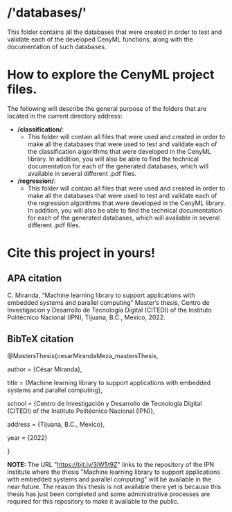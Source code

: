 # /'databases/'
This folder contains all the databases that were created in order to test and validate each of the developed CenyML functions, along with the documentation of such databases.

# How to explore the CenyML project files.
The following will describe the general purpose of the folders that are located in the current directory address:

- **/classification/**:
    - This folder will contain all files that were used and created in order to make all the databases that were used to test and validate each of the classification algorithms that were developed in the CenyML library. In addition, you will also be able to find the technical documentation for each of the generated databases, which will available in several different .pdf files.
- **/regression/**:
    - This folder will contain all files that were used and created in order to make all the databases that were used to test and validate each of the regression algorithms that were developed in the CenyML library. In addition, you will also be able to find the technical documentation for each of the generated databases, which will available in several different .pdf files.

# Cite this project in yours!

## APA citation
 C. Miranda, “Machine learning library to support applications with embedded systems and parallel computing” Master’s thesis, Centro de Investigación y Desarrollo de Tecnología Digital (CITEDI) of the Instituto Politécnico Nacional (IPN), Tijuana, B.C., Mexico, 2022.

## BibTeX citation
@MastersThesis{cesarMirandaMeza_mastersThesis,

author = {César Miranda},

title  = {Machine learning library to support applications with embedded systems and parallel computing},

school = {Centro de Investigación y Desarrollo de Tecnología Digital (CITEDI) of the Instituto Politécnico Nacional (IPN)},

address = {Tijuana, B.C., Mexico},

year   = {2022}

}

**NOTE:** The URL "https://bit.ly/3iW5t9Z" links to the repository of the IPN institute where the thesis "Machine learning library to support applications with embedded systems and parallel computing" will be available in the near future. The reason this thesis is not available there yet is because this thesis has just been completed and some administrative processes are required for this repository to make it available to the public.

